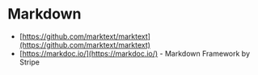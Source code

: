 # Markdown

- [https://github.com/marktext/marktext](https://github.com/marktext/marktext)
- [https://markdoc.io/](https://markdoc.io/) - Markdown Framework by Stripe
